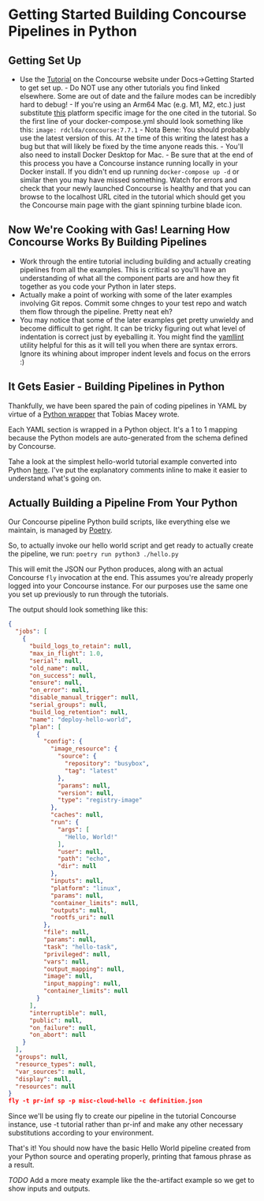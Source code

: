 # Getting Started Building Concourse Pipelines in Python

## Getting Set Up
- Use the [Tutorial](https://concourse-ci.org/getting-started.html) on the Concourse website under Docs->Getting Started to get set up.
        - Do NOT use any other tutorials you find linked elsewhere. Some are out of date and the failure modes can be incredibly
	hard to debug!
        - If you're using an Arm64 Mac (e.g. M1, M2, etc.) just substitute [this](https://github.com/robinhuiser/concourse-arm64) 
	platform specific image for the one cited in the tutorial. So the first line of your docker-compose.yml should look 
	something like this: `image: rdclda/concourse:7.7.1`
                - Nota Bene: You should probably use the latest version of this. At the time of this writing the latest has a bug
		but that will likely be fixed by the time anyone reads this.
                - You'll also need to install Docker Desktop for Mac.
        - Be sure that at the end of this process you have a Concourse instance running locally in your Docker install. If you
        didn't end up running `docker-compose up -d` or similar then you may have missed something. Watch for errors and check
	that your newly launched Concourse is healthy and that you can browse to the localhost URL cited in the tutorial which
	should get you the Concourse main page with the giant spinning turbine blade icon.


## Now We're Cooking with Gas! Learning How Concourse Works By Building Pipelines
- Work through the entire tutorial including building and actually creating pipelines from all the examples. This is critical so 
you'll have an understanding of what all the component parts are and how they fit together as you code your Python in later steps.
- Actually make a point of working with some of the later examples involving Git repos. Commit some chnges to your test repo and
watch them flow through the pipeline. Pretty neat eh?
- You may notice that some of the later examples get pretty unwieldy and become difficult to get right. It can be tricky figuring
out what level of indentation is correct just by eyeballing it. You might find the [yamllint](https://github.com/adrienverge/yamllint)
utility helpful for this as it will tell you when there are syntax errors. Ignore its whining about improper indent levels and
focus on the errors :)

## It Gets Easier - Building Pipelines in Python

Thankfully, we have been spared the pain of coding pipelines in YAML by virtue of a [Python wrapper](https://github.com/mitodl/ol-infrastructure/tree/main/src/concourse)
that Tobias Macey wrote.

Each YAML section is wrapped in a Python object. It's a 1 to 1 mapping because the Python models are auto-generated from the
schema defined by Concourse.

Tahe a look at the simplest hello-world tutorial example converted into Python [here](). I've put the explanatory comments inline
to make it easier to understand what's going on.

## Actually Building a Pipeline From Your Python

Our Concourse pipeline Python build scripts, like everything else we maintain, is managed by [Poetry](https://python-poetry.org/).

So, to actually invoke our hello world script and get ready to actually create the pipeline, we run:
`poetry run python3 ./hello.py`

This will emit the JSON our Python produces, along with an actual Concourse `fly` invocation at the end. This assumes you're
already properly logged into your Concourse instance. For our purposes use the same one you set up previously to run through the
tutorials.

The output should look something like this:
```json
{
  "jobs": [
    {
      "build_logs_to_retain": null,
      "max_in_flight": 1.0,
      "serial": null,
      "old_name": null,
      "on_success": null,
      "ensure": null,
      "on_error": null,
      "disable_manual_trigger": null,
      "serial_groups": null,
      "build_log_retention": null,
      "name": "deploy-hello-world",
      "plan": [
        {
          "config": {
            "image_resource": {
              "source": {
                "repository": "busybox",
                "tag": "latest"
              },
              "params": null,
              "version": null,
              "type": "registry-image"
            },
            "caches": null,
            "run": {
              "args": [
                "Hello, World!"
              ],
              "user": null,
              "path": "echo",
              "dir": null
            },
            "inputs": null,
            "platform": "linux",
            "params": null,
            "container_limits": null,
            "outputs": null,
            "rootfs_uri": null
          },
          "file": null,
          "params": null,
          "task": "hello-task",
          "privileged": null,
          "vars": null,
          "output_mapping": null,
          "image": null,
          "input_mapping": null,
          "container_limits": null
        }
      ],
      "interruptible": null,
      "public": null,
      "on_failure": null,
      "on_abort": null
    }
  ],
  "groups": null,
  "resource_types": null,
  "var_sources": null,
  "display": null,
  "resources": null
}
fly -t pr-inf sp -p misc-cloud-hello -c definition.json

```

Since we'll be using fly to create our pipeline in the tutorial Concourse instance, use -t tutorial rather than pr-inf and make
any other necessary substitutions according to your environment.

That's it! You should now have the basic Hello World pipeline created from your Python source and operating properly, printing
that famous phrase as a result.

*TODO* Add a more meaty example like the the-artifact example so we get to show inputs and outputs.
